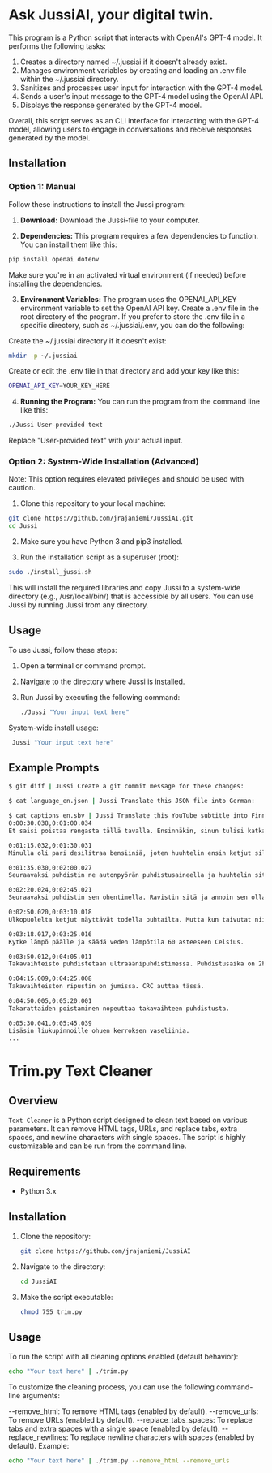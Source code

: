 # Ask JussiAI, your digital twin.

This program is a Python script that interacts with OpenAI's GPT-4 model. It performs the following tasks:

1. Creates a directory named ~/.jussiai if it doesn't already exist.
2. Manages environment variables by creating and loading an .env file within the ~/.jussiai directory.
3. Sanitizes and processes user input for interaction with the GPT-4 model.
4. Sends a user's input message to the GPT-4 model using the OpenAI API.
5. Displays the response generated by the GPT-4 model.

Overall, this script serves as an CLI interface for interacting with the GPT-4 model, allowing users to engage in conversations and receive responses generated by the model.

## Installation

### Option 1: Manual

Follow these instructions to install the Jussi program:

1. **Download:** Download the Jussi-file to your computer.

2. **Dependencies:** This program requires a few dependencies to function. You can install them like this:

  ```bash
  pip install openai dotenv
  ```

  Make sure you're in an activated virtual environment (if needed) before
  installing the dependencies.

3. **Environment Variables:**  The program uses the OPENAI_API_KEY
  environment variable to set the OpenAI API key. Create a .env file in the root
  directory of the program. If you prefer to store the .env file in a specific
  directory, such as ~/.jussiai/.env, you can do the following:

  Create the ~/.jussiai directory if it doesn't exist:

  ```bash
  mkdir -p ~/.jussiai
  ```

  Create or edit the .env file in that directory and add your key like this:

  ```bash
  OPENAI_API_KEY=YOUR_KEY_HERE
  ```

4. **Running the Program:** You can run the program from the command line like this:

  ```bash
  ./Jussi User-provided text
  ```

  Replace "User-provided text" with your actual input.

### Option 2: System-Wide Installation (Advanced) 

Note: This option requires elevated privileges and should be used with caution.

1. Clone this repository to your local machine:

  ```bash
  git clone https://github.com/jrajaniemi/JussiAI.git
  cd Jussi
  ```
  
2. Make sure you have Python 3 and pip3 installed.

3. Run the installation script as a superuser (root):

  ```bash
  sudo ./install_jussi.sh
  ```

  This will install the required libraries and copy Jussi to a system-wide directory (e.g., /usr/local/bin/) that is accessible by all users. You can use Jussi by running Jussi from any directory.

## Usage

To use Jussi, follow these steps:

1. Open a terminal or command prompt.
2. Navigate to the directory where Jussi is installed.
3. Run Jussi by executing the following command:

   ```bash
   ./Jussi "Your input text here"
   ```

  System-wide install usage:
  
  ```bash
   Jussi "Your input text here"
   ```

## Example Prompts

  ```bash
  $ git diff | Jussi Create a git commit message for these changes:
  ```
  
  ```bash
  $ cat language_en.json | Jussi Translate this JSON file into German:
  ```

  ```bash
  $ cat captions_en.sbv | Jussi Translate this YouTube subtitle into Finnish: | tee captions_fi.sbv
  0:00:30.038,0:01:00.034
  Et saisi poistaa rengasta tällä tavalla. Ensinnäkin, sinun tulisi katkaista ketjut. Poista sitten takavaihteisto ja lopuksi rengas.

  0:01:15.032,0:01:30.031
  Minulla oli pari desilitraa bensiiniä, joten huuhtelin ensin ketjut sillä.

  0:01:35.030,0:02:00.027
  Seuraavaksi puhdistin ne autonpyörän puhdistusaineella ja huuhtelin sitten ketjut vedellä. Ravistin sitä perusteellisesti ja annoin sen olla 10 minuuttia.

  0:02:20.024,0:02:45.021
  Seuraavaksi puhdistin sen ohentimella. Ravistin sitä ja annoin sen olla 30 minuuttia.

  0:02:50.020,0:03:10.018
  Ulkopuolelta ketjut näyttävät todella puhtailta. Mutta kun taivutat niitä, voit tuntea hiekan ja lian linkkien välissä. Kokeillaan ultraäänipuhdistinta. Nyt ketjut ovat todella puhtaat!

  0:03:18.017,0:03:25.016
  Kytke lämpö päälle ja säädä veden lämpötila 60 asteeseen Celsius.

  0:03:50.012,0:04:05.011
  Takavaihteisto puhdistetaan ultraäänipuhdistimessa. Puhdistusaika on 2h 30 min. Vaihdoin veden joka ½ tunti.

  0:04:15.009,0:04:25.008
  Takavaihteiston ripustin on jumissa. CRC auttaa tässä.

  0:04:50.005,0:05:20.001
  Takarattaiden poistaminen nopeuttaa takavaihteen puhdistusta.

  0:05:30.041,0:05:45.039
  Lisäsin liukupinnoille ohuen kerroksen vaseliinia.
  ...
  ```

# Trim.py Text Cleaner

## Overview

`Text Cleaner` is a Python script designed to clean text based on various parameters. It can remove HTML tags, URLs, and replace tabs, extra spaces, and newline characters with single spaces. The script is highly customizable and can be run from the command line.

## Requirements

- Python 3.x

## Installation

1. Clone the repository:

    ```bash
    git clone https://github.com/jrajaniemi/JussiAI
    ```

2. Navigate to the directory:

    ```bash
    cd JussiAI
    ```

3. Make the script executable:

    ```bash
    chmod 755 trim.py
    ```

## Usage

To run the script with all cleaning options enabled (default behavior):

```bash
echo "Your text here" | ./trim.py
```

To customize the cleaning process, you can use the following command-line arguments:

--remove_html: To remove HTML tags (enabled by default).
--remove_urls: To remove URLs (enabled by default).
--replace_tabs_spaces: To replace tabs and extra spaces with a single space (enabled by default).
--replace_newlines: To replace newline characters with spaces (enabled by default).
Example:

```bash
echo "Your text here" | ./trim.py --remove_html --remove_urls
```
